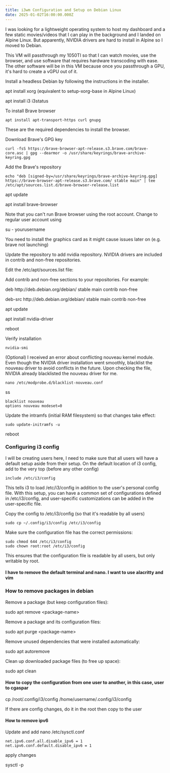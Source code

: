```yaml
---
title: i3wm Configuration and Setup on Debian Linux
date: 2025-01-02T16:00:00.000Z
---
```


I was looking for a lightweight operating system to host my dashboard and a few static movies/videos that I can play in the background and I landed on Alpine Linux. But apparently, NVIDIA drivers are hard to install in Alpine so I moved to Debian.

This VM will passthrough my 1050TI so that I can watch movies, use the browser, and use software that requires hardware transcoding with ease. The other software will be in this VM because once you passthrough a GPU, it's hard to create a vGPU out of it.

Install a headless Debian by following the instructions in the installer.

apt install xorg (equivalent to setup-xorg-base in Alpine Linux)

apt install i3 i3status

To install Brave browser

```shell
apt install apt-transport-https curl gnupg
```

These are the required dependencies to install the browser.

Download Brave's GPG key

```shell
curl -fsS https://brave-browser-apt-release.s3.brave.com/brave-core.asc | gpg --dearmor -o /usr/share/keyrings/brave-archive-keyring.gpg
```

Add the Brave's repository

```shell
echo "deb [signed-by=/usr/share/keyrings/brave-archive-keyring.gpg] https://brave-browser-apt-release.s3.brave.com/ stable main" | tee /etc/apt/sources.list.d/brave-browser-release.list
```

apt update

apt install brave-browser

Note that you can't run Brave browser using the root account. Change to regular user account using

su - yourusername

You need to install the graphics card as it might cause issues later on (e.g. brave not launching)

Update the repository to add nvidia repository. NVIDIA drivers are included in contrib and non-free repositories.

Edit the /etc/apt/sources.list file:

Add contrib and non-free sections to your repositories. For example:

deb http\://deb.debian.org/debian/ stable main contrib non-free

deb-src http\://deb.debian.org/debian/ stable main contrib non-free

apt update

apt install nvidia-driver

reboot

Verify installation

```shell
nvidia-smi
```

(Optional) I received an error about conflicting nouveau kernel module. Even though the NVIDIA driver installation went smoothly, blacklist the nouveau driver to avoid conflicts in the future. Upon checking the file, NVIDIA already blacklisted the nouveau driver for me.

```shell
nano /etc/modprobe.d/blacklist-nouveau.conf
```

ss

```shell
blacklist nouveau
options nouveau modeset=0
```

Update the intramfs (initial RAM filesystem) so that changes take effect:

```shell
sudo update-initramfs -u
```

reboot

### Configuring i3 config

I will be creating users here, I need to make sure that all users will have a default setup aside from their setup. On the default location of i3 config, add to the very top (before any other config)

```shell
include /etc/i3/config
```

This tells i3 to load /etc/i3/config in addition to the user's personal config file. With this setup, you can have a common set of configurations defined in /etc/i3/config, and user-specific customizations can be added in the user-specific file.

Copy the config to /etc/i3/config (so that it's readable by all users)

```shell
sudo cp ~/.config/i3/config /etc/i3/config
```

Make sure the configuration file has the correct permissions:

```shell
sudo chmod 644 /etc/i3/config
sudo chown root:root /etc/i3/config
```

This ensures that the configuration file is readable by all users, but only writable by root.

#### I have to remove the default terminal and nano. I want to use alacritty and vim

### How to remove packages in debian

Remove a package (but keep configuration files):

sudo apt remove \<package-name>

Remove a package and its configuration files:

sudo apt purge \<package-name>

Remove unused dependencies that were installed automatically:

sudo apt autoremove

Clean up downloaded package files (to free up space):

sudo apt clean

#### How to copy the configuration from one user to another, in this case, user to cgaspar

cp /root/.config/i3/config /home/username/.config/i3/config

If there are config changes, do it in the root then copy to the user

#### How to remove ipv6

Update and add nano /etc/sysctl.conf

```shell
net.ipv6.conf.all.disable_ipv6 = 1
net.ipv6.conf.default.disable_ipv6 = 1
```

apply changes

sysctl -p

